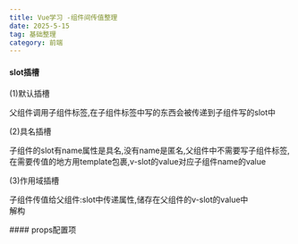 ```yaml
---
title: Vue学习 -组件间传值整理
date: 2025-5-15
tag: 基础整理
category: 前端
---
```

#### slot插槽
(1)默认插槽<br>
<p>
  父组件调用子组件标签,在子组件标签中写的东西会被传递到子组件写的slot中
</p>
(2)具名插槽<br> 
<p>
  子组件的slot有name属性是具名,没有name是匿名,父组件中不需要写子组件标签,在需要传值的地方用template包裹,v-slot的value对应子组件name的value
</p>
(3)作用域插槽<br>
<p>
  子组件传值给父组件:slot中传递属性,储存在父组件的v-slot的value中<br>
  解构
</p>
#### props配置项

